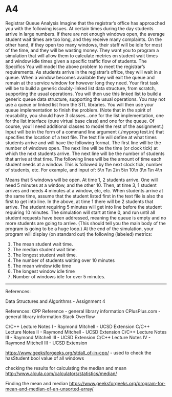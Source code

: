 # A4
Registrar Queue Analysis
Imagine that the registrar’s office has approached you with the following issues. At certain times during the day students arrive in large numbers. If there are not enough windows open, the average student wait times are too long, and they receive many complaints. On the other hand, if they open too many windows, their staff will be idle for most of the time, and they will be wasting money. They want you to program a simulation that will allow them to calculate metrics on student wait times and window idle times given a specific traffic flow of students.
The Specifics
You will model the above problem to meet the registrar’s requirements. As students arrive in the registrar’s office, they will wait in a queue. When a window becomes available they will exit the queue and remain at the service window for however long they need. Your first task will be to build a generic doubly-linked list data structure, from scratch, supporting the usual operations. You will then use this linked list to build a generic queue data structure, supporting the usual operations. You may not use a queue or linked list from the STL libraries. You will then use your queue implementation to finish the problem. (Note that in the spirit of reusability, you should have 3 classes...one for the list implementation, one for the list interface (pure virtual base class) and one for the queue. Of course, you’ll need additional classes to model the rest of the assignment.)
Input will be in the form of a command line argument (./myprog test.in) that specifies the location of a text file. The text file will define at what times students arrive and will have the following format. The first line will be the number of windows open. The next line will be the time (or clock tick) at which the next students arrive. The next line will be the number of students that arrive at that time. The following lines will be the amount of time each student needs at a window. This is followed by the next clock tick, number of students, etc. For example, and input of:
5\n 
1\n
2\n
5\n 
10\n 
3\n 
1\n 
4\n
 
Means that 5 windows will be open. At time 1, 2 students arrive. One will need 5 minutes at a window, and the other 10. Then, at time 3, 1 student arrives and needs 4 minutes at a window, etc, etc.
When students arrive at the same time, assume that the student listed first in the text file is also the first to get into line. In the above, at time 1 there will be 2 students that arrive. The student requiring 5 minutes will get into line before the student requiring 10 minutes.
The simulation will start at time 0, and run until all student requests have been addressed, meaning the queue is empty and no more students are going to arrive. (This should tell you the main body of the program is going to be a huge loop.)
At the end of the simulation, your program will display (on standard out) the following (labeled) metrics:
1. The mean student wait time.
2. The median student wait time.
3. The longest student wait time.
4. The number of students waiting over 10 minutes
5. The mean window idle time
6. The longest window idle time
7. Number of windows idle for over 5 minutes.
------------------------------------------------------

References:

Data Structures and Algorithms - Assignment 4

References:
CPP Reference - general library information
CPlusPlus.com - general library information
Stack Overflow

C/C++ Lecture Notes I - Raymond Mitchell - UCSD Extension
C/C++ Lecture Notes II - Raymond Mitchell - UCSD Extension
C/C++ Lecture Notes III - Raymond Mitchell III - UCSD Extension
C/C++ Lecture Notes IV - Raymond Mitchell III - UCSD Extension


https://www.geeksforgeeks.org/stdall_of-in-cpp/ - used to check the hasStudent bool value of all windows 

checking the results for calculating the median and mean
http://www.alcula.com/calculators/statistics/median/

Finding the mean and median
https://www.geeksforgeeks.org/program-for-mean-and-median-of-an-unsorted-array/
